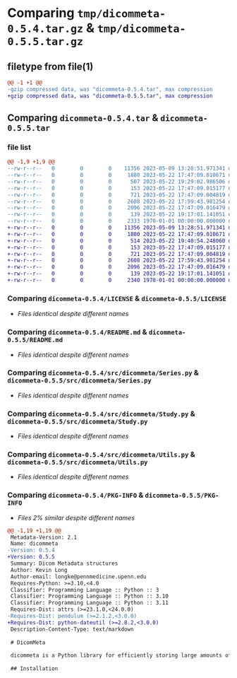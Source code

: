 # Comparing `tmp/dicommeta-0.5.4.tar.gz` & `tmp/dicommeta-0.5.5.tar.gz`

## filetype from file(1)

```diff
@@ -1 +1 @@
-gzip compressed data, was "dicommeta-0.5.4.tar", max compression
+gzip compressed data, was "dicommeta-0.5.5.tar", max compression
```

## Comparing `dicommeta-0.5.4.tar` & `dicommeta-0.5.5.tar`

### file list

```diff
@@ -1,9 +1,9 @@
--rw-r--r--   0        0        0    11356 2023-05-09 13:28:51.971341 dicommeta-0.5.4/LICENSE
--rw-r--r--   0        0        0     1880 2023-05-22 17:47:09.010671 dicommeta-0.5.4/README.md
--rw-r--r--   0        0        0      507 2023-05-22 19:29:02.986506 dicommeta-0.5.4/pyproject.toml
--rw-r--r--   0        0        0      153 2023-05-22 17:47:09.015177 dicommeta-0.5.4/src/dicommeta/Instance.py
--rw-r--r--   0        0        0      721 2023-05-22 17:47:09.004819 dicommeta-0.5.4/src/dicommeta/Series.py
--rw-r--r--   0        0        0     2608 2023-05-22 17:59:43.981254 dicommeta-0.5.4/src/dicommeta/Study.py
--rw-r--r--   0        0        0     2096 2023-05-22 17:47:09.016479 dicommeta-0.5.4/src/dicommeta/Utils.py
--rw-r--r--   0        0        0      139 2023-05-22 19:17:01.141051 dicommeta-0.5.4/src/dicommeta/__init__.py
--rw-r--r--   0        0        0     2333 1970-01-01 00:00:00.000000 dicommeta-0.5.4/PKG-INFO
+-rw-r--r--   0        0        0    11356 2023-05-09 13:28:51.971341 dicommeta-0.5.5/LICENSE
+-rw-r--r--   0        0        0     1880 2023-05-22 17:47:09.010671 dicommeta-0.5.5/README.md
+-rw-r--r--   0        0        0      514 2023-05-22 19:40:54.248060 dicommeta-0.5.5/pyproject.toml
+-rw-r--r--   0        0        0      153 2023-05-22 17:47:09.015177 dicommeta-0.5.5/src/dicommeta/Instance.py
+-rw-r--r--   0        0        0      721 2023-05-22 17:47:09.004819 dicommeta-0.5.5/src/dicommeta/Series.py
+-rw-r--r--   0        0        0     2608 2023-05-22 17:59:43.981254 dicommeta-0.5.5/src/dicommeta/Study.py
+-rw-r--r--   0        0        0     2096 2023-05-22 17:47:09.016479 dicommeta-0.5.5/src/dicommeta/Utils.py
+-rw-r--r--   0        0        0      139 2023-05-22 19:17:01.141051 dicommeta-0.5.5/src/dicommeta/__init__.py
+-rw-r--r--   0        0        0     2340 1970-01-01 00:00:00.000000 dicommeta-0.5.5/PKG-INFO
```

### Comparing `dicommeta-0.5.4/LICENSE` & `dicommeta-0.5.5/LICENSE`

 * *Files identical despite different names*

### Comparing `dicommeta-0.5.4/README.md` & `dicommeta-0.5.5/README.md`

 * *Files identical despite different names*

### Comparing `dicommeta-0.5.4/src/dicommeta/Series.py` & `dicommeta-0.5.5/src/dicommeta/Series.py`

 * *Files identical despite different names*

### Comparing `dicommeta-0.5.4/src/dicommeta/Study.py` & `dicommeta-0.5.5/src/dicommeta/Study.py`

 * *Files identical despite different names*

### Comparing `dicommeta-0.5.4/src/dicommeta/Utils.py` & `dicommeta-0.5.5/src/dicommeta/Utils.py`

 * *Files identical despite different names*

### Comparing `dicommeta-0.5.4/PKG-INFO` & `dicommeta-0.5.5/PKG-INFO`

 * *Files 2% similar despite different names*

```diff
@@ -1,19 +1,19 @@
 Metadata-Version: 2.1
 Name: dicommeta
-Version: 0.5.4
+Version: 0.5.5
 Summary: Dicom Metadata structures
 Author: Kevin Long
 Author-email: longke@pennmedicine.upenn.edu
 Requires-Python: >=3.10,<4.0
 Classifier: Programming Language :: Python :: 3
 Classifier: Programming Language :: Python :: 3.10
 Classifier: Programming Language :: Python :: 3.11
 Requires-Dist: attrs (>=23.1.0,<24.0.0)
-Requires-Dist: pendulum (>=2.1.2,<3.0.0)
+Requires-Dist: python-dateutil (>=2.8.2,<3.0.0)
 Description-Content-Type: text/markdown
 
 # DicomMeta
 
 dicommeta is a Python library for efficiently storing large amounts of Dicom Metadata
 
 ## Installation
```

